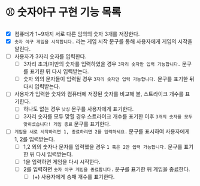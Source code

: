 # ⚾️ 숫자야구 구현 기능 목록

- [x] 컴퓨터가 1~9까지 서로 다른 임의의 숫자 3개를 저장한다.
- [x] `숫자 야구 게임을 시작합니다.` 라는 게임 시작 문구를 통해 사용자에게 게임의 시작을 알린다.
- [ ] 사용자가 3자리 숫자를 입력한다.
  - [ ] 3자리 초과/미만의 숫자를 입력하였을 경우 `3자리 숫자만 입력 가능합니다.` 문구를 표기한 뒤 다시 입력받는다.
  - [ ] 숫자 외의 문자들이 입력될 경우 `3자리 숫자만 입력 가능합니다.` 문구를 표기한 뒤 다시 입력받는다.
- [ ] 사용자가 입력한 숫자와 컴퓨터에 저장된 숫자를 비교해 볼, 스트라이크 개수를 표기한다.
  - [ ] 하나도 없는 경우 `낫싱` 문구를 사용자에게 표기한다.
  - [ ] 3자리 숫자를 모두 맞힐 경우 스트라이크 개수를 표기한 이후 `3개의 숫자를 모두 맞히셨습니다! 게임 종료` 문구를 표기한다.
- [ ] `게임을 새로 시작하려면 1, 종료하려면 2를 입력하세요.` 문구를 표시하여 사용자에게 1, 2를 입력받는다.
  - [ ] 1,2 외의 숫자나 문자를 입력했을 경우 `1 혹은 2만 입력 가능합니다.` 문구를 표기한 뒤 다시 입력받는다.
  - [ ] 1을 입력하면 게임을 다시 시작한다.
  - [ ] 2를 입력하면 `숫자 야구 게임을 종료합니다.` 문구를 표기한 뒤 게임을 종료한다.
    - [ ] (+) 사용자에게 승패 개수를 표기한다.
